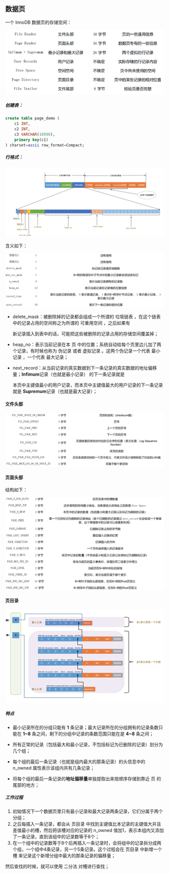 ## 数据页

一个 InnoDB 数据页的存储空间：

![image-20230920143413851](./image-20230920143413851-1695191658566-1.png)

##### 创建表：

```sql
create table page_demo (
	c1 INT,
    c2 INT,
    c3 VARCHAR(10000),
    primary key(c1)
) charset=ascii row_format=Compact;
```

##### 行格式：

![image-20230920144214305](./image-20230920144214305-1695192136716-3.png)

含义如下：

![image-20230920144316738](./image-20230920144316738.png)

- delete_mask：被删除掉的记录都会组成一个所谓的 垃圾链表 ，在这个链表中的记录占用的空间称之为所谓的 可重用空间 ，之后如果有

  新记录插入到表中的话，可能把这些被删除的记录占用的存储空间覆盖掉；

- heap_no：表示当前记录在本 页 中的位置；系统自动给每个页里边儿加了两个记录，有时候也称为 伪记录 或者 虚拟记录 。这两个伪记录一个代表 最小记录 ，一个代表 最大记录；

- next_record：从当前记录的真实数据到下一条记录的真实数据的地址偏移量；**Infimum**记录（也就是最小记录） 的下一条记录就是

  本页中主键值最小的用户记录，而本页中主键值最大的用户记录的下一条记录就是 **Supremum**记录（也就是最大记录）；

#### 文件头部

![image-20230920155306183](./image-20230920155306183.png)



#### 页面头部

结构如下：

![image-20230920155142010](./image-20230920155142010.png)



#### 页目录

![image-20230920155437859](./image-20230920155437859-1695196480217-5.png)

##### 特点

- 最小记录所在的分组只能有 **1** 条记录；最大记录所在的分组拥有的记录条数只能在 **1~8** 条之间，剩下的分组中记录的条数范围只能在是 **4~8** 条之间；

- 所有正常的记录（包括最大和最小记录，不包括标记为已删除的记录）划分为几个组；
-  每个组的最后一条记录（也就是组内最大的那条记录）的头信息中的 n_owned 属性表示该组内共有几条记录；
-  将每个组的最后一条记录的**地址偏移量**单独提取出来按顺序存储到靠近 页 的尾部的地方；

##### 工作过程

1. 初始情况下一个数据页里只有最小记录和最大记录两条记录，它们分属于两个分组；
2. 之后每插入一条记录，都会从 页目录 中找到主键值比本记录的主键值大并且差值最小的槽，然后把该槽对应的记录的 n_owned 值加1，表示本组内又添加了一条记录，直到该组中的记录数等于8个；
3. 在一个组中的记录数等于8个后再插入一条记录时，会将组中的记录拆分成两个组，一个组中4条记录，另一个5条记录。这个过程会在 页目录 中新增一个 槽 来记录这个新增分组中最大的那条记录的偏移量；

然后查找的时候，就可以使用 二分法 对槽进行查找；




